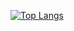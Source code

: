 [![Top Langs](https://github-readme-stats.vercel.app/api/top-langs/?username=anuraghazra&layout=donut-horizontal)](https://github.com/anuraghazra/github-readme-stats)
